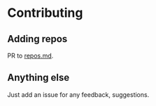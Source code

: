 # Contributing

## Adding repos
PR to [repos.md](https://github.com/akegaviar/issuesgm/blob/main/repos.md).

## Anything else
Just add an issue for any feedback, suggestions.
